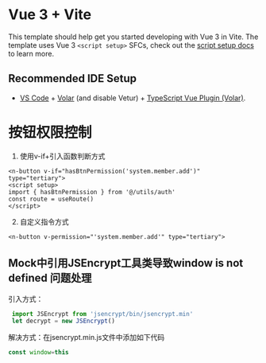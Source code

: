 # Vue 3 + Vite

This template should help get you started developing with Vue 3 in Vite. The template uses Vue 3 `<script setup>` SFCs, check out the [script setup docs](https://v3.vuejs.org/api/sfc-script-setup.html#sfc-script-setup) to learn more.

## Recommended IDE Setup

- [VS Code](https://code.visualstudio.com/) + [Volar](https://marketplace.visualstudio.com/items?itemName=Vue.volar) (and disable Vetur) + [TypeScript Vue Plugin (Volar)](https://marketplace.visualstudio.com/items?itemName=Vue.vscode-typescript-vue-plugin).


# 按钮权限控制

  1. 使用v-if+引入函数判断方式

  ```vue
  <n-button v-if="hasBtnPermission('system.member.add')" type="tertiary">
  <script setup>
  import { hasBtnPermission } from '@/utils/auth'
  const route = useRoute()
  </script>
  ```

  2. 自定义指令方式

  ```vue
  <n-button v-permission="'system.member.add'" type="tertiary">
  ```

## Mock中引用JSEncrypt工具类导致window is not defined 问题处理
 引入方式：
 ```js
  import JSEncrypt from 'jsencrypt/bin/jsencrypt.min'
  let decrypt = new JSEncrypt()
 ```
 解决方式：在jsencrypt.min.js文件中添加如下代码
 ```js
 const window=this
 ```

